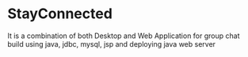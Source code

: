# StayConnected
It is a combination of both Desktop and Web Application for group chat build using java, jdbc, mysql, jsp and deploying java web server  
